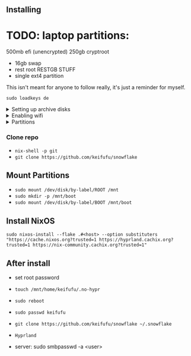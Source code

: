 ## Installing

# TODO: laptop partitions:

500mb efi (unencrypted)
250gb cryptroot

- 16gb swap
- rest root
  RESTGB STUFF
- single ext4 partition

This isn't meant for anyone to follow really, it's just a reminder for myself.

`sudo loadkeys de`

<details>
<summary>Setting up archive disks</summary>

- `sudo cryptsetup luksFormat --label ARCHIVE1 /dev/<DISK>`
- `sudo cryptsetup luksOpen /dev/<DISK> ARCHIVE1`
- `sudo mkfs.ext4 /dev/mapper/ARCHIVE1`
- `sudo cryptsetup luksClose ARCHIVE1`

use cryptutil.sh for mounting/unmounting

</details>

<details>
<summary>Enabling wifi</summary>

- `sudo systemctl start wpa_supplicant`
- `wpa_cli`
- `scan`
- `scan_results`
- `add_network`
- `set_network 0 ssid "<SSID>"`
- `set_network 0 psk "<PASS>"`
- `enable_network 0`

</details>

<details>
<summary>Partitions</summary>

<details>
<summary>Creating partitions</summary>

## Create Partitions

### EFI

- `sudo fdisk /dev/nvme0n1`
- `g (gpt disk label)`
- `n`
- `1`
- `2048`
- `+500M`
- `t`
- `1 (EFI System)`

### Root Partition

- `n`
- `2`
- `default`
- `+250G`

### Stuff Partition

- `n`
- `3`
- `default`
- `default (fill up partition)`
- `w (write)`

### Format EFI

- `sudo mkfs.fat -F 32 /dev/nvme0n1p1`
- `sudo fatlabel /dev/nvme0n1p1 BOOT`

### Setup LUKS for ROOT

- `sudo cryptsetup luksFormat --label CRYPTROOT /dev/nvme0n1p2`
- `sudo cryptsetup luksOpen /dev/nvme0n1p2 cryptroot`
- `sudo pvcreate /dev/mapper/cryptroot`
- `sudo vgcreate vg /dev/mapper/cryptroot`
- `sudo lvcreate -L 16G -n swap vg`
- `sudo lvcreate -l 100%FREE -n root vg`
- `sudo mkfs.ext4 /dev/vg/root -L ROOT`
- `sudo mkswap /dev/vg/swap -L SWAP`

### Setup LUKS for STUFF

- `sudo cryptsetup luksFormat --label CRYPTSTUFF /dev/nvme0n1p3`
- `sudo cryptsetup luksOpen /dev/nvme0n1p3 cryptstuff`
- `sudo mkfs.ext4 /dev/mapper/cryptstuff -L STUFF`

### Installing NixOS

## Mount Partitions

- `sudo mount /dev/vg/root /mnt`
- `sudo mkdir /mnt/boot`
- `sudo mount -o umask=077 /dev/nvme0n1p1 /mnt/boot`
- `sudo swapon /dev/vg/swap`

</details>

### Desktop

- nvme0n1
  - 1 - 500MB EFI
  - 2 - 38GB SWAP
  - 3 - 461.5GB ROOT
- nvme1n1
  - \* - 1TB STUFF

### Laptop

- nvme0n1
  - 1 - 500MB EFI
  - 2 - 20GB SWAP
  - 3 - 250GB ROOT
  - 4 - 729.5GB STUFF

### Server

- sda
  - 1 - 500MB EFI
  - 2 - 20GB Swap
  - 3 - 229.5GB ROOT
- nvme0n1
  - p1 - 2TB STUFF

</details>

### Clone repo

- `nix-shell -p git`
- `git clone https://github.com/keifufu/snowflake`

## Mount Partitions

- `sudo mount /dev/disk/by-label/ROOT /mnt`
- `sudo mkdir -p /mnt/boot`
- `sudo mount /dev/disk/by-label/BOOT /mnt/boot`

## Install NixOS

`sudo nixos-install --flake .#<host> --option substituters "https://cache.nixos.org?trusted=1 https://hyprland.cachix.org?trusted=1 https://nix-community.cachix.org?trusted=1"`

## After install

- set root password
- `touch /mnt/home/keifufu/.no-hypr`
- `sudo reboot`
- `sudo passwd keifufu`
- `git clone https://github.com/keifufu/snowflake ~/.snowflake`
- `Hyprland`

- server: sudo smbpasswd -a \<user>

